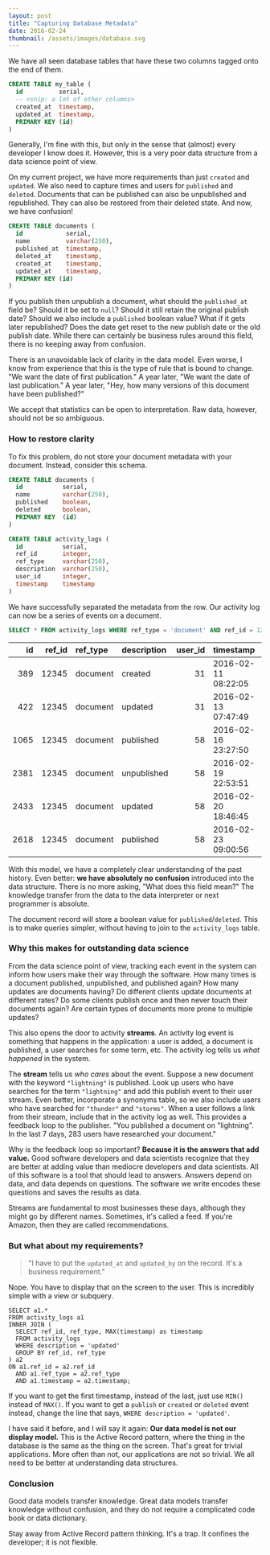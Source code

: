 ```yaml
---
layout: post
title: "Capturing Database Metadata"
date: 2016-02-24
thumbnail: /assets/images/database.svg
---
```


We have all seen database tables that have these two columns tagged onto the end of them.

```sql
CREATE TABLE my_table (
  id          serial,
  -- <snip: a lot of other columns>
  created_at  timestamp,
  updated_at  timestamp,
  PRIMARY KEY (id)
)
```

Generally, I'm fine with this, but only in the sense that (almost) every developer I know does it. However, this is a very poor data structure from a data science point of view.

On my current project, we have more requirements than just `created` and `updated`. We also need to capture times and users for `published` and `deleted`. Documents that can be published can also be unpublished and republished. They can also be restored from their deleted state. And now, we have confusion!

```sql
CREATE TABLE documents (
  id            serial,
  name          varchar(250),
  published_at  timestamp,
  deleted_at    timestamp,
  created_at    timestamp,
  updated_at    timestamp,
  PRIMARY KEY (id)
)
```

If you publish then unpublish a document, what should the `published_at` field be? Should it be set to `null`? Should it still retain the original publish date? Should we also include a `published` boolean value? What if it gets later republished? Does the date get reset to the new publish date or the old publish date. While there can certainly be business rules around this field, there is no keeping away from confusion.

There is an unavoidable lack of clarity in the data model. Even worse, I know from experience that this is the type of rule that is bound to change. "We want the date of first publication." A year later, "We want the date of last publication." A year later, "Hey, how many versions of this document have been published?"

We accept that statistics can be open to interpretation. Raw data, however, should not be so ambiguous.

### How to restore clarity

To fix this problem, do not store your document metadata with your document. Instead, consider this schema.

```sql
CREATE TABLE documents (
  id           serial,
  name         varchar(250),
  published    boolean,
  deleted      boolean,
  PRIMARY KEY  (id)
)

CREATE TABLE activity_logs (
  id           serial,
  ref_id       integer,
  ref_type     varchar(250),
  description  varchar(250),
  user_id      integer,
  timestamp    timestamp
)
```

We have successfully separated the metadata from the row. Our activity log can now be a series of events on a document.

```sql
SELECT * FROM activity_logs WHERE ref_type = 'document' AND ref_id = 12345;
```

|   id | ref_id | ref_type | description | user_id | timestamp           |
| ---: | -----: | :------- | :---------- | ------: | :------------------ |
|  389 |  12345 | document | created     |      31 | 2016-02-11 08:22:05 |
|  422 |  12345 | document | updated     |      31 | 2016-02-13 07:47:49 |
| 1065 |  12345 | document | published   |      58 | 2016-02-16 23:27:50 |
| 2381 |  12345 | document | unpublished |      58 | 2016-02-19 22:53:51 |
| 2433 |  12345 | document | updated     |      58 | 2016-02-20 18:46:45 |
| 2618 |  12345 | document | published   |      58 | 2016-02-23 09:00:56 |

With this model, we have a completely clear understanding of the past history. Even better: **we have absolutely no confusion** introduced into the data structure. There is no more asking, "What does this field mean?" The knowledge transfer from the data to the data interpreter or next programmer is absolute.

The document record will store a boolean value for `published`/`deleted`. This is to make queries simpler, without having to join to the `activity_logs` table.

### Why this makes for outstanding data science

From the data science point of view, tracking each event in the system can inform how users make their way through the software. How many times is a document published, unpublished, and published again? How many updates are documents having? Do different clients update documents at different rates? Do some clients publish once and then never touch their documents again? Are certain types of documents more prone to multiple updates?

This also opens the door to activity **streams**. An activity log event is something that happens in the application: a user is added, a document is published, a user searches for some term, etc. The activity log tells us _what happened_ in the system.

The **stream** tells us _who cares_ about the event. Suppose a new document with the keyword `"lightning"` is published. Look up users who have searches for the term `"lightning"` and add this publish event to their user stream. Even better, incorporate a synonyms table, so we also include users who have searched for `"thunder"` and `"storms"`. When a user follows a link from their stream, include that in the activity log as well. This provides a feedback loop to the publisher. "You published a document on "lightning". In the last 7 days, 283 users have researched your document."

Why is the feedback loop so important? **Because it is the answers that add value.** Good software developers and data scientists recognize that they are better at adding value than mediocre developers and data scientists. All of this software is a tool that should lead to answers. Answers depend on data, and data depends on questions. The software we write encodes these questions and saves the results as data.

Streams are fundamental to most businesses these days, although they might go by different names. Sometimes, it's called a feed. If you're Amazon, then they are called recommendations.

### But what about my requirements?

> "I have to put the `updated_at` and `updated_by` on the record. It's a business requirement."

Nope. You have to display that on the screen to the user. This is incredibly simple with a view or subquery.

```
SELECT a1.*
FROM activity_logs a1
INNER JOIN (
  SELECT ref_id, ref_type, MAX(timestamp) as timestamp
  FROM activity_logs
  WHERE description = 'updated'
  GROUP BY ref_id, ref_type
) a2
ON a1.ref_id = a2.ref_id
  AND a1.ref_type = a2.ref_type
  AND a1.timestamp = a2.timestamp;
```

If you want to get the first timestamp, instead of the last, just use `MIN()` instead of `MAX()`. If you want to get a `publish` or `created` or `deleted` event instead, change the line that says, `WHERE description = 'updated'`.

I have said it before, and I will say it again: **Our data model is not our display model.** This is the Active Record pattern, where the thing in the database is the same as the thing on the screen. That's great for trivial applications. More often than not, our applications are not so trivial. We all need to be better at understanding data structures.

### Conclusion

Good data models transfer knowledge. Great data models transfer knowledge without confusion, and they do not require a complicated code book or data dictionary.

Stay away from Active Record pattern thinking. It's a trap. It confines the developer; it is not flexible.
